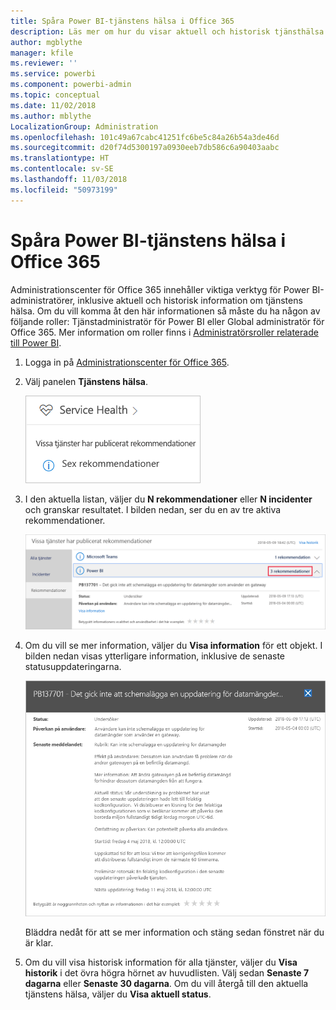 ```yaml
---
title: Spåra Power BI-tjänstens hälsa i Office 365
description: Läs mer om hur du visar aktuell och historisk tjänsthälsa i Administrationscenter för Office 365.
author: mgblythe
manager: kfile
ms.reviewer: ''
ms.service: powerbi
ms.component: powerbi-admin
ms.topic: conceptual
ms.date: 11/02/2018
ms.author: mblythe
LocalizationGroup: Administration
ms.openlocfilehash: 101c49a67cabc41251fc6be5c84a26b54a3de46d
ms.sourcegitcommit: d20f74d5300197a0930eeb7db586c6a90403aabc
ms.translationtype: HT
ms.contentlocale: sv-SE
ms.lasthandoff: 11/03/2018
ms.locfileid: "50973199"
---
```

# <a name="track-power-bi-service-health-in-office-365"></a>Spåra Power BI-tjänstens hälsa i Office 365

Administrationscenter för Office 365 innehåller viktiga verktyg för Power BI-administratörer, inklusive aktuell och historisk information om tjänstens hälsa. Om du vill komma åt den här informationen så måste du ha någon av följande roller: Tjänstadministratör för Power BI eller Global administratör för Office 365. Mer information om roller finns i [Administratörsroller relaterade till Power BI](service-admin-administering-power-bi-in-your-organization.md#administrator-roles-related-to-power-bi).

1. Logga in på [Administrationscenter för Office 365](https://portal.office.com/adminportal).

1. Välj panelen **Tjänstens hälsa**.

    ![Panelen Tjänstens hälsa](media/service-admin-health/service-health-tile.png)

1. I den aktuella listan, väljer du **N rekommendationer** eller **N incidenter** och granskar resultatet. I bilden nedan, ser du en av tre aktiva rekommendationer.

    ![Aktiva rekommendationer](media/service-admin-health/active-advisories.png)

1. Om du vill se mer information, väljer du **Visa information** för ett objekt. I bilden nedan visas ytterligare information, inklusive de senaste statusuppdateringarna.

    ![Rekommendationsinformation](media/service-admin-health/advisory-details.png)

    Bläddra nedåt för att se mer information och stäng sedan fönstret när du är klar.

1. Om du vill visa historisk information för alla tjänster, väljer du **Visa historik** i det övra högra hörnet av huvudlisten. Välj sedan **Senaste 7 dagarna** eller **Senaste 30 dagarna**. Om du vill återgå till den aktuella tjänstens hälsa, väljer du **Visa aktuell status**.